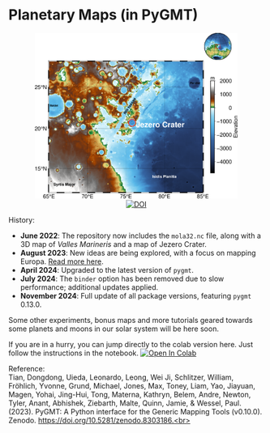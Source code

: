 # Planetary Maps (in PyGMT)

<p align='center'>
<img src="JezeroCrater.png" width=400px /><br>
<a href="https://zenodo.org/badge/latestdoi/493045338"><img src="https://zenodo.org/badge/493045338.svg" alt="DOI"></a>
</p>

History:<br>
- **June 2022**: The repository now includes the `mola32.nc` file, along with a 3D map of *Valles Marineris* and a map of Jezero Crater.
- **August 2023**: New ideas are being explored, with a focus on mapping Europa. [Read more here](https://www.planetary.org/articles/0218-mapping-europa).
- **April 2024**: Upgraded to the latest version of `pygmt`.
- **July 2024**: The `binder` option has been removed due to slow performance; additional updates applied.
- **November 2024**: Full update of all package versions, featuring `pygmt` 0.13.0.

Some other experiments, bonus maps and more tutorials geared towards some planets and moons in our solar system will be here soon.<br>

If you are in a hurry, you can jump directly to the colab version here. Just follow the instructions in the notebook. <a href="https://github.com/andrebelem/MarsMaps/blob/main/Mars%20Maps%20with%20pygmt%20%5Bextended%20version%5D.ipynb" target="_parent"><img src="https://colab.research.google.com/assets/colab-badge.svg" alt="Open In Colab"/></a><br>

Reference:<br>
Tian, Dongdong, Uieda, Leonardo, Leong, Wei Ji, Schlitzer, William, Fröhlich, Yvonne, Grund, Michael, Jones, Max, Toney, Liam, Yao, Jiayuan, Magen, Yohai, Jing-Hui, Tong, Materna, Kathryn, Belem, Andre, Newton, Tyler, Anant, Abhishek, Ziebarth, Malte, Quinn, Jamie, & Wessel, Paul. (2023). PyGMT: A Python interface for the Generic Mapping Tools (v0.10.0). Zenodo. https://doi.org/10.5281/zenodo.8303186.<br>




